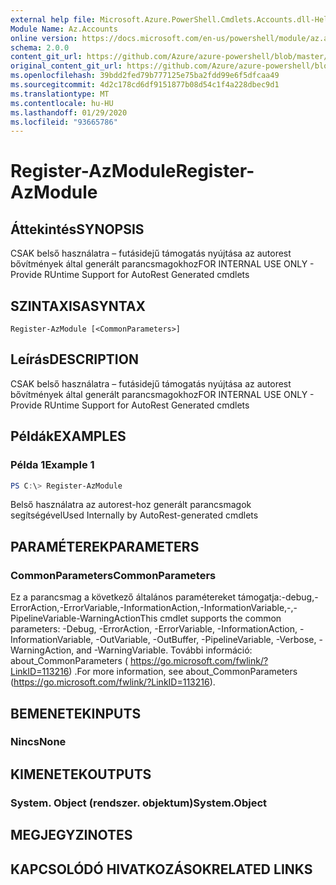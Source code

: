 ```yaml
---
external help file: Microsoft.Azure.PowerShell.Cmdlets.Accounts.dll-Help.xml
Module Name: Az.Accounts
online version: https://docs.microsoft.com/en-us/powershell/module/az.accounts/register-azmodule
schema: 2.0.0
content_git_url: https://github.com/Azure/azure-powershell/blob/master/src/Accounts/Accounts/help/Register-AzModule.md
original_content_git_url: https://github.com/Azure/azure-powershell/blob/master/src/Accounts/Accounts/help/Register-AzModule.md
ms.openlocfilehash: 39bdd2fed79b777125e75ba2fdd99e6f5dfcaa49
ms.sourcegitcommit: 4d2c178cd6df9151877b08d54c1f4a228dbec9d1
ms.translationtype: MT
ms.contentlocale: hu-HU
ms.lasthandoff: 01/29/2020
ms.locfileid: "93665786"
---
```

# <span data-ttu-id="41272-101">Register-AzModule</span><span class="sxs-lookup"><span data-stu-id="41272-101">Register-AzModule</span></span>

## <span data-ttu-id="41272-102">Áttekintés</span><span class="sxs-lookup"><span data-stu-id="41272-102">SYNOPSIS</span></span>
<span data-ttu-id="41272-103">CSAK belső használatra – futásidejű támogatás nyújtása az autorest bővítmények által generált parancsmagokhoz</span><span class="sxs-lookup"><span data-stu-id="41272-103">FOR INTERNAL USE ONLY - Provide RUntime Support for AutoRest Generated cmdlets</span></span>

## <span data-ttu-id="41272-104">SZINTAXISA</span><span class="sxs-lookup"><span data-stu-id="41272-104">SYNTAX</span></span>

```
Register-AzModule [<CommonParameters>]
```

## <span data-ttu-id="41272-105">Leírás</span><span class="sxs-lookup"><span data-stu-id="41272-105">DESCRIPTION</span></span>
<span data-ttu-id="41272-106">CSAK belső használatra – futásidejű támogatás nyújtása az autorest bővítmények által generált parancsmagokhoz</span><span class="sxs-lookup"><span data-stu-id="41272-106">FOR INTERNAL USE ONLY - Provide RUntime Support for AutoRest Generated cmdlets</span></span>

## <span data-ttu-id="41272-107">Példák</span><span class="sxs-lookup"><span data-stu-id="41272-107">EXAMPLES</span></span>

### <span data-ttu-id="41272-108">Példa 1</span><span class="sxs-lookup"><span data-stu-id="41272-108">Example 1</span></span>
```powershell
PS C:\> Register-AzModule
```

<span data-ttu-id="41272-109">Belső használatra az autorest-hoz generált parancsmagok segítségével</span><span class="sxs-lookup"><span data-stu-id="41272-109">Used Internally by AutoRest-generated cmdlets</span></span>

## <span data-ttu-id="41272-110">PARAMÉTEREK</span><span class="sxs-lookup"><span data-stu-id="41272-110">PARAMETERS</span></span>

### <span data-ttu-id="41272-111">CommonParameters</span><span class="sxs-lookup"><span data-stu-id="41272-111">CommonParameters</span></span>
<span data-ttu-id="41272-112">Ez a parancsmag a következő általános paramétereket támogatja:-debug,-ErrorAction,-ErrorVariable,-InformationAction,-InformationVariable,-,-PipelineVariable-WarningAction</span><span class="sxs-lookup"><span data-stu-id="41272-112">This cmdlet supports the common parameters: -Debug, -ErrorAction, -ErrorVariable, -InformationAction, -InformationVariable, -OutVariable, -OutBuffer, -PipelineVariable, -Verbose, -WarningAction, and -WarningVariable.</span></span>
<span data-ttu-id="41272-113">További információ: about_CommonParameters ( https://go.microsoft.com/fwlink/?LinkID=113216) .</span><span class="sxs-lookup"><span data-stu-id="41272-113">For more information, see about_CommonParameters (https://go.microsoft.com/fwlink/?LinkID=113216).</span></span>

## <span data-ttu-id="41272-114">BEMENETEK</span><span class="sxs-lookup"><span data-stu-id="41272-114">INPUTS</span></span>

### <span data-ttu-id="41272-115">Nincs</span><span class="sxs-lookup"><span data-stu-id="41272-115">None</span></span>

## <span data-ttu-id="41272-116">KIMENETEK</span><span class="sxs-lookup"><span data-stu-id="41272-116">OUTPUTS</span></span>

### <span data-ttu-id="41272-117">System. Object (rendszer. objektum)</span><span class="sxs-lookup"><span data-stu-id="41272-117">System.Object</span></span>
## <span data-ttu-id="41272-118">MEGJEGYZI</span><span class="sxs-lookup"><span data-stu-id="41272-118">NOTES</span></span>

## <span data-ttu-id="41272-119">KAPCSOLÓDÓ HIVATKOZÁSOK</span><span class="sxs-lookup"><span data-stu-id="41272-119">RELATED LINKS</span></span>
